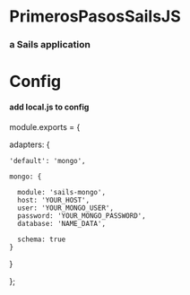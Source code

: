 # PrimerosPasosSailsJS
### a Sails application

# Config

#### add local.js to config

 module.exports = {

  adapters: {

    'default': 'mongo',

    mongo: {

      module: 'sails-mongo',
      host: 'YOUR_HOST',
      user: 'YOUR_MONGO_USER',
      password: 'YOUR_MONGO_PASSWORD',
      database: 'NAME_DATA',

      schema: true
    }
  }

 };
